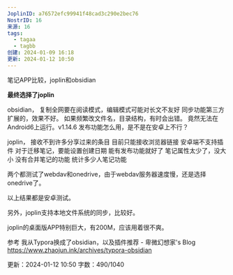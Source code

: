 ```yaml
---
JoplinID: a76572efc99941f48cad3c290e2bec76
NostrID: 16
来源: 16
tags:
  - tagaa
  - tagbb
创建: 2024-01-09 16:18
更新: 2024-01-12 10:50
---
```

笔记APP比较，joplin和obsidian

**最终选择了joplin**

obsidian，
复制全网要在阅读模式，编辑模式可能对长文不友好
同步功能第三方扩展的，效果不好。
如果频繁改文件名，目录结构，有时会出错。
竟然无法在Android6上运行。v1.14.6
发布功能怎么用，是不是在安卓上不行？

joplin，
接收不到许多分享过来的条目
目前只能接收浏览器链接
安卓端不支持插件
对于迁移笔记，要能设置创建日期
能有发布功能就好了
笔记属性太少了，没大小
没有合并笔记的功能
统计多少人笔记功能


两个都测试了webdav和onedrive，由于webdav服务器速度慢，还是选择onedrive了。

以上结果都是安卓测试。

另外，joplin支持本地文件系统的同步，比较好。

joplin的桌面版APP特别巨大，有200M，应该用着很不爽。


参考
我从Typora换成了obsidian，以及插件推荐 - 卑微幻想家's Blog
https://www.zhaojun.ink/archives/typora-obsidian








更新：2024-01-12 10:50 字数：490/1040
